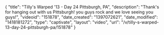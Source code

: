 {
    "title": "Tilly's Warped '13 - Day 24 Pittsburgh, PA",
    "description": "Thank's for hanging out with us Pittsburgh! you guys rock and we love seeing you guys!",
    "videoid": "151878",
    "date_created": "1397072621",
    "date_modified": "1418181272",
    "type": "captivate",
    "layout": "video",
    "url": "\/v\/tilly-s-warped-13-day-24-pittsburgh-pa\/151878"
}